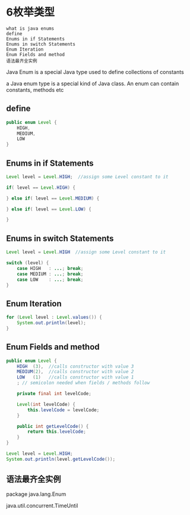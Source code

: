 # 6枚举类型
    what is java enums
    define
    Enums in if Statements
    Enums in switch Statements
    Enum Iteration
    Enum Fields and method
    语法最齐全实例

Java Enum is a special Java type used to define collections of constants

a Java enum type is a special kind of Java class. An enum can contain constants, methods etc

## define
```java
public enum Level {
    HIGH,
    MEDIUM,
    LOW
}
```

## Enums in if Statements

```java
Level level = Level.HIGH;  //assign some Level constant to it

if( level == Level.HIGH) {

} else if( level == Level.MEDIUM) {

} else if( level == Level.LOW) {

}
```

## Enums in switch Statements

```java
Level level = Level.HIGH  //assign some Level constant to it

switch (level) {
    case HIGH   : ...; break;
    case MEDIUM : ...; break;
    case LOW    : ...; break;
}

```

## Enum Iteration

```java
for (Level level : Level.values()) {
    System.out.println(level);
}
```

## Enum Fields and method
```java
public enum Level {
    HIGH  (3),  //calls constructor with value 3
    MEDIUM(2),  //calls constructor with value 2
    LOW   (1)   //calls constructor with value 1
    ; // semicolon needed when fields / methods follow

    private final int levelCode;

    Level(int levelCode) {
        this.levelCode = levelCode;
    }

    public int getLevelCode() {
        return this.levelCode;
    }
}
```

```java
Level level = Level.HIGH;
System.out.println(level.getLevelCode());
```

## 语法最齐全实例
package
java.lang.Enum

java.util.concurrent.TimeUntil
